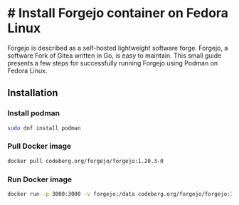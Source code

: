 # # Install Forgejo container on Fedora Linux

Forgejo is described as a self-hosted lightweight software forge. Forgejo, a software Fork of Gitea written in Go, is easy to maintain. This small guide presents a few steps for successfully running Forgejo using Podman on Fedora Linux.

## Installation

### Install podman

```bash
sudo dnf install podman
```

### Pull Docker image

```bash
docker pull codeberg.org/forgejo/forgejo:1.20.3-0
```

### Run Docker image
```bash
docker run -p 3000:3000 -v forgejo:/data codeberg.org/forgejo/forgejo:1.20.3-0
```
